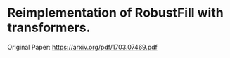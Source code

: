 # Reimplementation of RobustFill with transformers.

Original Paper: https://arxiv.org/pdf/1703.07469.pdf

